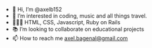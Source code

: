 - 👋 Hi, I’m @axelb152
- 👀 I’m interested in coding, music and all things travel.
- 👨🏻‍💻 HTML, CSS, Javascript, Ruby on Rails
- 📚 I’m looking to collaborate on educational projects
- 📫 How to reach me axel.bagenal@gmail.com

<!---
axelb152/axelb152 is a ✨ special ✨ repository because its `README.md` (this file) appears on your GitHub profile.
You can click the Preview link to take a look at your changes.
--->
